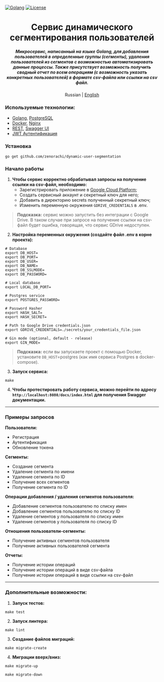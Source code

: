 [![Golang](https://img.shields.io/badge/Go-v1.21-EEEEEE?logo=go&logoColor=white&labelColor=00ADD8)](https://go.dev/)
[![License](https://img.shields.io/badge/license-MIT-green)](LICENSE)

<div align="center">
    <h1>Сервис динамического сегментирования пользователей</h1>
    <h5>
        Микросервис, написанный на языке Golang, для добавления пользователей в определенные группы (сегменты),
удаления пользователей из сегментов с возможностью автоматизировать данные процессы. Также присутствует возможность
получить сводный отчет по всем операциям (с возможность указать конкретных пользователей) в формате csv-файла или ссылки на csv файл.
    </h5>
    <p>
        Russian | <a href="README.en.md">English</a> 
    </p>
</div>

### Используемые технологии:
- [Golang](https://go.dev), [PostgreSQL](https://www.postgresql.org/)
- [Docker](https://www.docker.com/), [Nginx](https://nginx.org/ru/)
- [REST](https://ru.wikipedia.org/wiki/REST), [Swagger UI](https://swagger.io/tools/swagger-ui/)
- [JWT Аутентификация](https://jwt.io/)

### Установка
`go get github.com/zenorachi/dynamic-user-segmentation`

### Начало работы
1. **Чтобы сервис корректно обрабатывал запросы на получение ссылки на csv-файл,
необходимо:**
    * Зарегистрировать приложение в [Google Cloud Platform](https://developers.google.com/workspace/guides/create-project);
    * Создать сервисный аккаунт и секретный ключ для него;
    * Добавить в директорию secrets полученный секретный ключ;
    * Изменить переменную окружения `GDRIVE_CREDENTIALS` в .env.
> **Подсказка:** сервис можно запустить без интеграции с Google Drive. В таком случае
> при запросе на получение ссылки на csv-файл будет ошибка, говорящая, что сервис GDrive недоступен.
2. **Настройка переменных окружения (создайте файл .env в корне проекта):**
```dotenv
# Database
export DB_HOST=
export DB_PORT=
export DB_USER=
export DB_NAME=
export DB_SSLMODE=
export DB_PASSWORD=

# Local database
export LOCAL_DB_PORT=

# Postgres service
export POSTGRES_PASSWORD=

# Password Hasher
export HASH_SALT=
export HASH_SECRET=

# Path to Google Drive credentials.json
export GDRIVE_CREDENTIALS=./secrets/your_credentials_file.json

# Gin mode (optional, default - release)
export GIN_MODE=
```
> **Подсказка:** если вы запускаете проект с помощью Docker, установите `DB_HOST`=postgres (как имя сервиса Postgres в docker-compose).
3. **Запуск сервиса:**
```shell
make
```
4. **Чтобы протестировать работу сервиса, можно перейти по адресу
`http://localhost:8080/docs/index.html` для получения Swagger документации.**

---

### Примеры запросов

**Пользователи:**
* Регистрация
* Аутентификация
* Обновление токена

**Сегменты:**
* Создание сегмента
* Удаление сегмента по имени
* Удаление сегмента по ID
* Получение всех сегментов
* Получение сегмента по ID

**Операции добавления / удаления сегментов пользователя:**
* Добавление сегментов пользователю по списку имен
* Добавление сегментов пользователю по списку ID
* Удаление сегментов у пользователя по списку имен
* Удаление сегментов у пользователя по списку ID

**Отношения пользователи-сегменты:**
* Получение активных сегментов пользователя
* Получение активных пользователей сегмента

**Отчеты:**
* Получение истории операций
* Получение истории операций в виде csv-файла
* Получение истории операций в виде ссылки на csv-файл

---

### Дополнительные возможности:
1. **Запуск тестов:**
```shell
make test
```
2. **Запуск линтера:**
```shell
make lint
```
3. **Создание файлов миграций:**
```shell
make migrate-create
```
4. **Миграции вверх/вниз:**
```shell
make migrate-up
```
```shell
make migrate-down
```